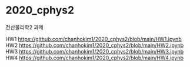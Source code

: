 # 2020_cphys2
전산물리학2 과제

HW1 https://github.com/chanhokim1/2020_cphys2/blob/main/HW1.ipynb
HW2 https://github.com/chanhokim1/2020_cphys2/blob/main/HW2.ipynb
HW3 https://github.com/chanhokim1/2020_cphys2/blob/main/HW3.ipynb
HW4 https://github.com/chanhokim1/2020_cphys2/blob/main/HW4.ipynb

